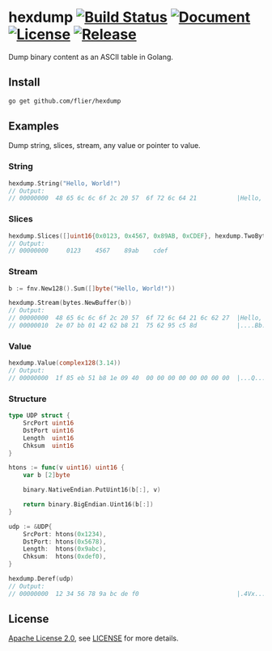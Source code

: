 # hexdump [![Build Status](https://github.com/flier/hexdump/workflows/ci/badge.svg)](https://github.com/flier/hexdump/actions) [![Document](https://pkg.go.dev/badge/github.com/flier/hexdump)](https://pkg.go.dev/github.com/flier/hexdump) [![License](https://img.shields.io/github/license/flier/hexdump)](/LICENSE) [![Release](https://img.shields.io/github/release/flier/hexdump.svg)](https://github.com/flier/hexdump/releases/latest)

Dump binary content as an ASCII table in Golang.

## Install

```sh
go get github.com/flier/hexdump
```

## Examples

Dump string, slices, stream, any value or pointer to value.

### String

```go
hexdump.String("Hello, World!")
// Output:
// 00000000  48 65 6c 6c 6f 2c 20 57  6f 72 6c 64 21           |Hello, World!   |
```

### Slices

```go
hexdump.Slices([]uint16{0x0123, 0x4567, 0x89AB, 0xCDEF}, hexdump.TwoBytesHex, hexdump.LittleEndian)
// Output:
// 00000000     0123    4567    89ab    cdef                                  |#.gE....        |
```

### Stream

```go
b := fnv.New128().Sum([]byte("Hello, World!"))

hexdump.Stream(bytes.NewBuffer(b))
// Output:
// 00000000  48 65 6c 6c 6f 2c 20 57  6f 72 6c 64 21 6c 62 27  |Hello, World!lb'|
// 00000010  2e 07 bb 01 42 62 b8 21  75 62 95 c5 8d           |....Bb.!ub...   |
```

### Value

```go
hexdump.Value(complex128(3.14))
// Output:
// 00000000  1f 85 eb 51 b8 1e 09 40  00 00 00 00 00 00 00 00  |...Q...@........|
```

### Structure

```go
type UDP struct {
    SrcPort uint16
    DstPort uint16
    Length  uint16
    Chksum  uint16
}

htons := func(v uint16) uint16 {
    var b [2]byte

    binary.NativeEndian.PutUint16(b[:], v)

    return binary.BigEndian.Uint16(b[:])
}

udp := &UDP{
    SrcPort: htons(0x1234),
    DstPort: htons(0x5678),
    Length:  htons(0x9abc),
    Chksum:  htons(0xdef0),
}

hexdump.Deref(udp)
// Output:
// 00000000  12 34 56 78 9a bc de f0                           |.4Vx....        |
```

## License

[Apache License 2.0](https://www.apache.org/licenses/LICENSE-2.0), see [LICENSE](LICENSE) for more details.